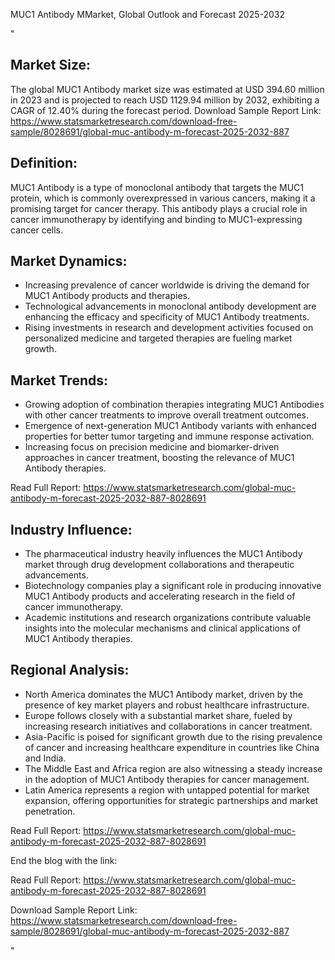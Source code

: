 MUC1 Antibody MMarket, Global Outlook and Forecast 2025-2032

"<html>
<head>
  <title>MUC1 Antibody Market, Global Outlook and Forecast 2025-2032</title>
</head>
<body>

<h2>Market Size:</h2>
<p>The global MUC1 Antibody market size was estimated at USD 394.60 million in 2023 and is projected to reach USD 1129.94 million by 2032, exhibiting a CAGR of 12.40% during the forecast period.
Download Sample Report Link: <a href='https://www.statsmarketresearch.com/download-free-sample/8028691/global-muc-antibody-m-forecast-2025-2032-887'>https://www.statsmarketresearch.com/download-free-sample/8028691/global-muc-antibody-m-forecast-2025-2032-887</a></p>

<h2>Definition:</h2>
<p>MUC1 Antibody is a type of monoclonal antibody that targets the MUC1 protein, which is commonly overexpressed in various cancers, making it a promising target for cancer therapy. This antibody plays a crucial role in cancer immunotherapy by identifying and binding to MUC1-expressing cancer cells.</p>

<h2>Market Dynamics:</h2>
<ul>
  <li>Increasing prevalence of cancer worldwide is driving the demand for MUC1 Antibody products and therapies.</li>
  <li>Technological advancements in monoclonal antibody development are enhancing the efficacy and specificity of MUC1 Antibody treatments.</li>
  <li>Rising investments in research and development activities focused on personalized medicine and targeted therapies are fueling market growth.</li>
</ul>

<h2>Market Trends:</h2>
<ul>
  <li>Growing adoption of combination therapies integrating MUC1 Antibodies with other cancer treatments to improve overall treatment outcomes.</li>
  <li>Emergence of next-generation MUC1 Antibody variants with enhanced properties for better tumor targeting and immune response activation.</li>
  <li>Increasing focus on precision medicine and biomarker-driven approaches in cancer treatment, boosting the relevance of MUC1 Antibody therapies.</li>
</ul>
<p>Read Full Report: <a href='https://www.statsmarketresearch.com/global-muc-antibody-m-forecast-2025-2032-887-8028691'>https://www.statsmarketresearch.com/global-muc-antibody-m-forecast-2025-2032-887-8028691</a></p>

<h2>Industry Influence:</h2>
<ul>
  <li>The pharmaceutical industry heavily influences the MUC1 Antibody market through drug development collaborations and therapeutic advancements.</li>
  <li>Biotechnology companies play a significant role in producing innovative MUC1 Antibody products and accelerating research in the field of cancer immunotherapy.</li>
  <li>Academic institutions and research organizations contribute valuable insights into the molecular mechanisms and clinical applications of MUC1 Antibody therapies.</li>
</ul>

<h2>Regional Analysis:</h2>
<ul>
  <li>North America dominates the MUC1 Antibody market, driven by the presence of key market players and robust healthcare infrastructure.</li>
  <li>Europe follows closely with a substantial market share, fueled by increasing research initiatives and collaborations in cancer treatment.</li>
  <li>Asia-Pacific is poised for significant growth due to the rising prevalence of cancer and increasing healthcare expenditure in countries like China and India.</li>
  <li>The Middle East and Africa region are also witnessing a steady increase in the adoption of MUC1 Antibody therapies for cancer management.</li>
  <li>Latin America represents a region with untapped potential for market expansion, offering opportunities for strategic partnerships and market penetration.</li>
</ul>
<p>Read Full Report: <a href='https://www.statsmarketresearch.com/global-muc-antibody-m-forecast-2025-2032-887-8028691'>https://www.statsmarketresearch.com/global-muc-antibody-m-forecast-2025-2032-887-8028691</a></p>

<p>End the blog with the link:<p>Read Full Report: <a href='https://www.statsmarketresearch.com/global-muc-antibody-m-forecast-2025-2032-887-8028691'>https://www.statsmarketresearch.com/global-muc-antibody-m-forecast-2025-2032-887-8028691</a></p>
<p>Download Sample Report Link: <a href='https://www.statsmarketresearch.com/download-free-sample/8028691/global-muc-antibody-m-forecast-2025-2032-887'>https://www.statsmarketresearch.com/download-free-sample/8028691/global-muc-antibody-m-forecast-2025-2032-887</a></p>


</body>
</html>"

